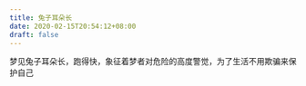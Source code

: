 ```yaml
---
title: 兔子耳朵长
date: 2020-02-15T20:54:12+08:00
draft: false
---
```


梦见兔子耳朵长，跑得快，象征着梦者对危险的高度警觉，为了生活不用欺骗来保护自己